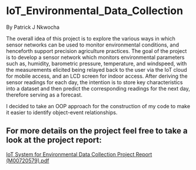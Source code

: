# IoT_Environmental_Data_Collection

By Patrick J Nkwocha

The overall idea of this project is to explore the various ways in which sensor networks can be used to 
monitor environmental conditions, and henceforth support precision agriculture practices. The goal of 
the project is to develop a sensor network which monitors environmental parameters such as, 
humidity, barometric pressure, temperature, and windspeed, with the measurements elicited being 
relayed back to the user via the IoT cloud for mobile access, and an LCD screen for indoor access. After 
deriving the sensor readings for each day, the intention is to store key characteristics into a dataset 
and then predict the corresponding readings for the next day, therefore serving as a forecast.

I decided to take an OOP approach for the construction of my code to make it easier to identify object-event relationships.

## For more details on the project feel free to take a look at the project report:

[IoT System for Environmental Data Collection Project Report (M00720579).pdf](https://github.com/cnkwo/IoT_Environmental_Data_Collection/blob/main/IoT%20System%20for%20Environmental%20Data%20Collection%20Project%20Report%20(M00720579).pdf)
